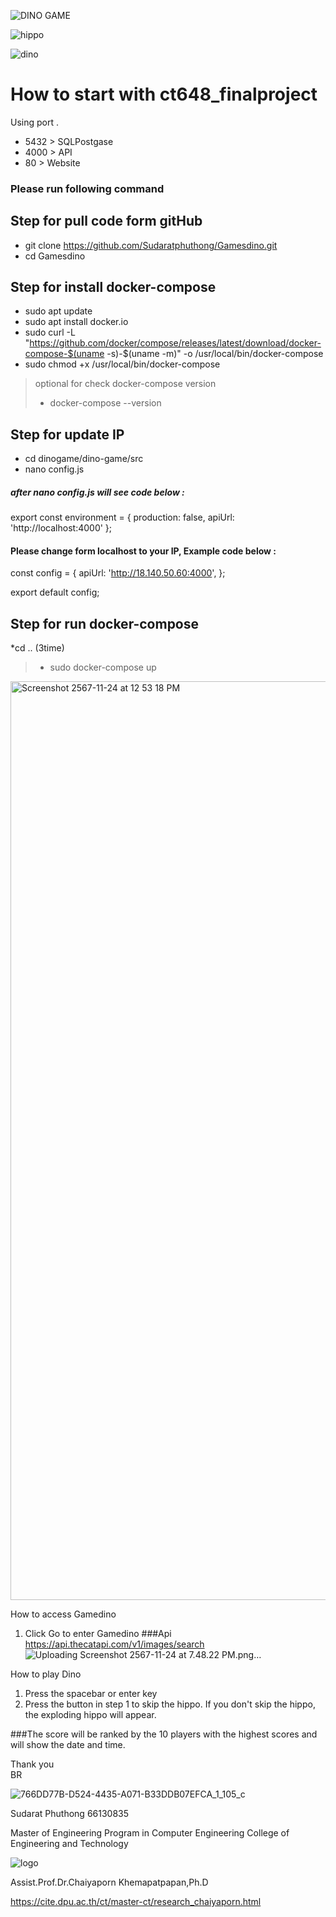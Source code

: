 ![DINO GAME](https://github.com/user-attachments/assets/ebc2bb3f-6755-4e37-94fa-18d8f2495363)

![hippo](https://github.com/user-attachments/assets/2bf8c263-bd3a-42c4-831e-e5ba60f9819c)


![dino](https://github.com/user-attachments/assets/d6c49ea1-ebc1-4a93-9150-e94b606abd2d)


# How to start with ct648_finalproject
Using port .
- 5432 > SQLPostgase
- 4000 > API
- 80 > Website
### Please run following command

## Step for pull code form gitHub
* git clone https://github.com/Sudaratphuthong/Gamesdino.git
* cd  Gamesdino

## Step for install docker-compose
* sudo apt update
* sudo apt install docker.io
* sudo curl -L "https://github.com/docker/compose/releases/latest/download/docker-compose-$(uname -s)-$(uname -m)" -o /usr/local/bin/docker-compose 
* sudo chmod +x /usr/local/bin/docker-compose

> optional for check  docker-compose version
> * docker-compose --version


## Step for update IP 
* cd dinogame/dino-game/src
* nano config.js
##### after nano config.js will see code below :
export const environment = {
    production: false,
    apiUrl: 'http://localhost:4000'
  };
#### Please change form **localhost** to your IP, Example code below :
const config = {
    apiUrl: 'http://18.140.50.60:4000',
  };
  
  export default config;
## Step for run docker-compose
*cd .. (3time)
> * sudo docker-compose up

<img width="1470" alt="Screenshot 2567-11-24 at 12 53 18 PM" src="https://github.com/user-attachments/assets/5deaf188-6174-49b9-89a2-85c161956c2d">


How to access Gamedino
1. Click Go to enter Gamedino 
###Api https://api.thecatapi.com/v1/images/search
![Uploading Screenshot 2567-11-24 at 7.48.22 PM.png…]()



How to play Dino
1. Press the spacebar or enter key
2. Press the button in step 1 to skip the hippo. If you don't skip the hippo, the exploding hippo will appear.

###The score will be ranked by the 10 players with the highest scores and will show the date and time.   



Thank you <br>
BR <br>

![766DD77B-D524-4435-A071-B33DDB07EFCA_1_105_c](https://github.com/user-attachments/assets/9429a8d7-55f2-4406-aaa1-9723c71b6750)

Sudarat Phuthong 66130835 

Master of Engineering Program in Computer Engineering
College of Engineering and Technology

![logo](https://github.com/user-attachments/assets/c2dfb165-8afe-4aae-9ef8-55140da5c3eb)

Assist.Prof.Dr.Chaiyaporn Khemapatpapan,Ph.D

https://cite.dpu.ac.th/ct/master-ct/research_chaiyaporn.html

